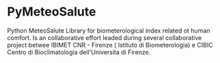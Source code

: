 PyMeteoSalute
=============

Python MeteoSalute Library for biometerological index related ot human comfort. Is an collaborative effort leaded during  several collaborative project betwee IBIMET CNR - Firenze ( Istituto di Biometerologia)
e CIBIC Centro di Bioclimatologia dell'Universita di Firenze.
